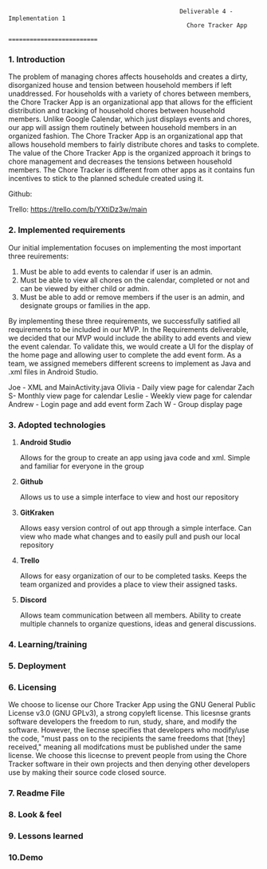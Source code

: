                                                     Deliverable 4 - Implementation 1
                                                      Chore Tracker App
                                                   =========================

<h3>1. Introduction </h3>

The problem of managing chores affects households and creates a dirty, disorganized house and tension between household members if left unaddressed. For households with a variety of chores between members, the Chore Tracker App is an organizational app that allows for the efficient distribution and tracking of household chores between household members. Unlike Google Calendar, which just displays events and chores, our app will assign them routinely between household members in an organized fashion. The Chore Tracker App is an organizational app that allows household members to fairly distribute chores and tasks to complete. The value of the Chore Tracker App is the organized approach it brings to chore management and decreases the tensions between household members. The Chore Tracker is different from other apps as it contains fun incentives to stick to the planned schedule created using it.

Github:

Trello: https://trello.com/b/YXtiDz3w/main

<h3>2. Implemented requirements</h3>

Our initial implementation focuses on implementing the most important three reuirements:
1. Must be able to add events to calendar if user is an admin.
2. Must be able to view all chores on the calendar, completed or not and can be viewed by either child or admin.
3. Must be able to add or remove members if the user is an admin, and designate groups or families in the app.

By implementing these three requirements, we successfully satified all requirements to be included in our MVP. In the Requirements deliverable, we decided that our MVP would include the ability to add events and view the event calendar. To validate this, we would create a UI for the display of the home page and allowing user to complete the add event form. As a team, we assigned memebers different screens to implement as Java and .xml files in Android Studio. 

Joe - XML and MainActivity.java 
Olivia - Daily view page for calendar
Zach S-  Monthly view page for calendar
Leslie - Weekly view page for calendar
Andrew -  Login page and add event form
Zach W - Group display page

<h3>3. Adopted technologies </h3>

1. **Android Studio**

      Allows for the group to create an app using java code and xml. Simple and familiar for everyone in the group

2. **Github**

      Allows us to use a simple interface to view and host our repository

3. **GitKraken** 

      Allows easy version control of out app through a simple interface. Can view who made what changes and to easily pull and push our local repository

4. **Trello** 

      Allows for easy organization of our to be completed tasks. Keeps the team organized and provides a place to view their  assigned tasks.

5. **Discord**     

      Allows team communication between all members. Ability to create multiple channels to organize questions, ideas and general             discussions.


<h3>4. Learning/training </h3>

<h3>5. Deployment </h3>

<h3>6. Licensing </h3>
We choose to license our Chore Tracker App using the GNU General Public License v3.0 (GNU GPLv3), a strong copyleft license. This licesnse grants software developers the freedom to run, study, share, and modify the software. However, the liecnse specifies that developers who modify/use the code, "must pass on to the recipients the same freedoms that [they] received," meaning all modifcations must be published under the same license. We choose this licecnse to prevent people from using the Chore Tracker software in their own projects and then denying other developers use by making their source code closed source.

<h3>7. Readme File </h3>

<h3>8. Look & feel </h3>

<h3>9. Lessons learned </h3>

<h3>10.Demo </h3>
